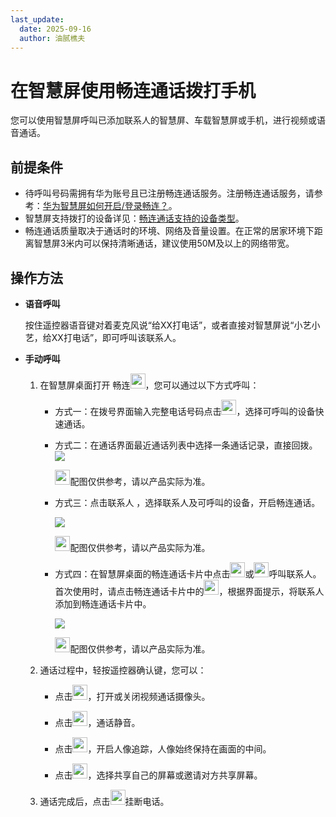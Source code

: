 ```yaml
---
last_update:
  date: 2025-09-16
  author: 油腻樵夫
---
```


# 在智慧屏使用畅连通话拨打手机

您可以使用智慧屏呼叫已添加联系人的智慧屏、车载智慧屏或手机，进行视频或语音通话。

## 前提条件

+   待呼叫号码需拥有华为账号且已注册畅连通话服务。注册畅连通话服务，请参考：[华为智慧屏如何开启/登录畅连？](https://consumer.huawei.com/cn/support/content/zh-cn16064456/)。
+   智慧屏支持拨打的设备详见：[畅连通话支持的设备类型](https://consumer.huawei.com/cn/support/content/zh-cn15783055/)。
+   畅连通话质量取决于通话时的环境、网络及音量设置。在正常的居家环境下距离智慧屏3米内可以保持清晰通话，建议使用50M及以上的网络带宽。

## 操作方法

+   **语音呼叫**
    
    按住遥控器语音键对着麦克风说“给XX打电话”，或者直接对智慧屏说“小艺小艺，给XX打电话”，即可呼叫该联系人。
    
+   **手动呼叫**
    1.  在智慧屏桌面打开 畅连<img src="https://tips-p01-drcn.dbankcdn.cn/hwtips/topic/V0FM/zh-CN/zh-cn_image_0000002420950888.png" width="24" height="24"/>，您可以通过以下方式呼叫：
        +   方式一：在拨号界面输入完整电话号码点击<img src="https://tips-p01-drcn.dbankcdn.cn/hwtips/topic/V0FM/zh-CN/zh-cn_image_0000002332312701.png" width="24" height="24"/>，选择可呼叫的设备快速通话。
        +   方式二：在通话界面最近通话列表中选择一条通话记录，直接回拨。 
            ![](https://tips-p01-drcn.dbankcdn.cn/hwtips/topic/V0FM/zh-CN/zh-cn_image_0000002415984236.png)
            
            <img src="https://tips-p01-drcn.dbankcdn.cn/hwtips/topic/V0FM/zh-CN/images/icon-note.svg" width="24" height="24"/>配图仅供参考，请以产品实际为准。
            
        +   方式三：点击联系人 ，选择联系人及可呼叫的设备，开启畅连通话。
            
            ![](https://tips-p01-drcn.dbankcdn.cn/hwtips/topic/V0FM/zh-CN/zh-cn_image_0000002418117202.png)
            
            
            <img src="https://tips-p01-drcn.dbankcdn.cn/hwtips/topic/V0FM/zh-CN/images/icon-note.svg" width="24" height="24"/>配图仅供参考，请以产品实际为准。
            
        +   方式四：在智慧屏桌面的畅连通话卡片中点击<img src="https://tips-p01-drcn.dbankcdn.cn/hwtips/topic/V0FM/zh-CN/zh-cn_image_0000002458074457.png" width="24" height="24"/>或<img src="https://tips-p01-drcn.dbankcdn.cn/hwtips/topic/V0FM/zh-CN/zh-cn_image_0000002458154621.png" width="24" height="24"/>呼叫联系人。首次使用时，请点击畅连通话卡片中的<img src="https://tips-p01-drcn.dbankcdn.cn/hwtips/topic/V0FM/zh-CN/zh-cn_image_0000002457847045.png" width="24" height="24"/>，根据界面提示，将联系人添加到畅连通话卡片中。
            
            ![](https://tips-p01-drcn.dbankcdn.cn/hwtips/topic/V0FM/zh-CN/zh-cn_image_0000002457887917.png)
            
            <img src="https://tips-p01-drcn.dbankcdn.cn/hwtips/topic/V0FM/zh-CN/images/icon-note.svg" width="24" height="24"/>配图仅供参考，请以产品实际为准。
            
    2.  通话过程中，轻按遥控器确认键，您可以：
        +   点击<img src="https://tips-p01-drcn.dbankcdn.cn/hwtips/topic/V0FM/zh-CN/zh-cn_image_0000002412356573.png" width="24" height="24"/>，打开或关闭视频通话摄像头。
        +   点击<img src="https://tips-p01-drcn.dbankcdn.cn/hwtips/topic/V0FM/zh-CN/zh-cn_image_0000002378757138.png" width="24" height="24"/>，通话静音。
            
        +   点击<img src="https://tips-p01-drcn.dbankcdn.cn/hwtips/topic/V0FM/zh-CN/zh-cn_image_0000002412356569.png" width="24" height="24"/>，开启人像追踪，人像始终保持在画面的中间。
        +   点击<img src="https://tips-p01-drcn.dbankcdn.cn/hwtips/topic/V0FM/zh-CN/zh-cn_image_0000002378919662.png" width="24" height="24"/>，选择共享自己的屏幕或邀请对方共享屏幕。
    3.  通话完成后，点击<img src="https://tips-p01-drcn.dbankcdn.cn/hwtips/topic/V0FM/zh-CN/zh-cn_image_0000002378757210.png" width="24" height="24"/>挂断电话。